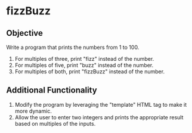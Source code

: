 # fizzBuzz

## Objective

Write a program that prints the numbers from 1 to 100.
1. For multiples of three, print "fizz" instead of the number.
2. For multiples of five, print "buzz" instead of the number.
3. For multiples of both, print "fizzBuzz" instead of the number.

## Additional Functionality

1. Modify the program by leveraging the "template" HTML tag to make it more dynamic.
2. Allow the user to enter two integers and prints the appropriate result based on multiples of the inputs.
